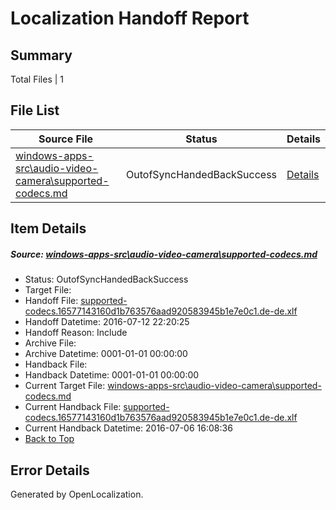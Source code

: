 # <a name='report-top'></a> Localization Handoff Report

## Summary
 Total Files | 1

## File List
 Source File | Status | Details 
 ----------- | ------ | ------- 
 [windows-apps-src\audio-video-camera\supported-codecs.md](https://github.com/Microsoft/windows-apps/blob/b4d6a9f7cc8b343ee1cbd31bcfd8f19e329c82dc/windows-apps-src/audio-video-camera/supported-codecs.md) | OutofSyncHandedBackSuccess | [Details](#00fbbdde8d805ce7ae07df1d52dd8171de7d58ab493)

## Item Details
##### <a name='00fbbdde8d805ce7ae07df1d52dd8171de7d58ab493'></a> Source: [windows-apps-src\audio-video-camera\supported-codecs.md](https://github.com/Microsoft/windows-apps/blob/b4d6a9f7cc8b343ee1cbd31bcfd8f19e329c82dc/windows-apps-src/audio-video-camera/supported-codecs.md)
* Status: OutofSyncHandedBackSuccess
* Target File: 
* Handoff File: [supported-codecs.16577143160d1b763576aad920583945b1e7e0c1.de-de.xlf](https://github.com/Microsoft/WDG.handoff/blob/7092f03476048f4892323b36c25da7485660e5b7/ol-handoff/Microsoft/windows-apps.de-de/master/supported-codecs.16577143160d1b763576aad920583945b1e7e0c1.de-de.xlf)
* Handoff Datetime: 2016-07-12 22:20:25
* Handoff Reason: Include
* Archive File: 
* Archive Datetime: 0001-01-01 00:00:00
* Handback File: 
* Handback Datetime: 0001-01-01 00:00:00
* Current Target File: [windows-apps-src\audio-video-camera\supported-codecs.md](https://github.com/Microsoft/windows-apps.de-de/blob/7a3dc4d5efb7b5518f9623c0a3ebf46436d26e72/windows-apps-src/audio-video-camera/supported-codecs.md)
* Current Handback File: [supported-codecs.16577143160d1b763576aad920583945b1e7e0c1.de-de.xlf](https://github.com/Microsoft/WDG.handback/blob/b6880abfd65d38457dda3929c963d918f070774a/ol-handback/Microsoft/windows-apps.de-de/master/supported-codecs.16577143160d1b763576aad920583945b1e7e0c1.de-de.xlf)
* Current Handback Datetime: 2016-07-06 16:08:36
* [Back to Top](#report-top)


## Error Details

Generated by OpenLocalization.
